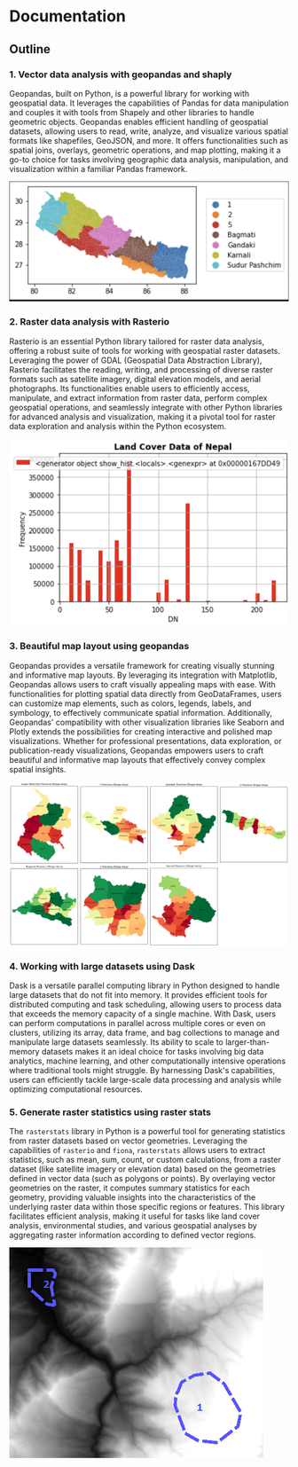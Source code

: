 # Documentation



## Outline

### 1. Vector data analysis with geopandas and shaply
Geopandas, built on Python, is a powerful library for working with geospatial data. It leverages the capabilities of Pandas for data manipulation and couples it with tools from Shapely and other libraries to handle geometric objects. Geopandas enables efficient handling of geospatial datasets, allowing users to read, write, analyze, and visualize various spatial formats like shapefiles, GeoJSON, and more. It offers functionalities such as spatial joins, overlays, geometric operations, and map plotting, making it a go-to choice for tasks involving geographic data analysis, manipulation, and visualization within a familiar Pandas framework.

![geopandas demo output](https://github.com/iamtekson/geospatial-data-analysis-python/blob/master/image/geopandas_output.png)

### 2. Raster data analysis with Rasterio
Rasterio is an essential Python library tailored for raster data analysis, offering a robust suite of tools for working with geospatial raster datasets. Leveraging the power of GDAL (Geospatial Data Abstraction Library), Rasterio facilitates the reading, writing, and processing of diverse raster formats such as satellite imagery, digital elevation models, and aerial photographs. Its functionalities enable users to efficiently access, manipulate, and extract information from raster data, perform complex geospatial operations, and seamlessly integrate with other Python libraries for advanced analysis and visualization, making it a pivotal tool for raster data exploration and analysis within the Python ecosystem.

![rasterio demo output](https://github.com/iamtekson/geospatial-data-analysis-python/blob/master/image/lulc_class_dn_values.png)

### 3. Beautiful map layout using geopandas
Geopandas provides a versatile framework for creating visually stunning and informative map layouts. By leveraging its integration with Matplotlib, Geopandas allows users to craft visually appealing maps with ease. With functionalities for plotting spatial data directly from GeoDataFrames, users can customize map elements, such as colors, legends, labels, and symbology, to effectively communicate spatial information. Additionally, Geopandas' compatibility with other visualization libraries like Seaborn and Plotly extends the possibilities for creating interactive and polished map visualizations. Whether for professional presentations, data exploration, or publication-ready visualizations, Geopandas empowers users to craft beautiful and informative map layouts that effectively convey complex spatial insights.

![geopandas map layout](https://github.com/iamtekson/geospatial-data-analysis-python/blob/master/image/gpd_map_output.jpg)

### 4. Working with large datasets using Dask
Dask is a versatile parallel computing library in Python designed to handle large datasets that do not fit into memory. It provides efficient tools for distributed computing and task scheduling, allowing users to process data that exceeds the memory capacity of a single machine. With Dask, users can perform computations in parallel across multiple cores or even on clusters, utilizing its array, data frame, and bag collections to manage and manipulate large datasets seamlessly. Its ability to scale to larger-than-memory datasets makes it an ideal choice for tasks involving big data analytics, machine learning, and other computationally intensive operations where traditional tools might struggle. By harnessing Dask's capabilities, users can efficiently tackle large-scale data processing and analysis while optimizing computational resources.

### 5. Generate raster statistics using raster stats
The `rasterstats` library in Python is a powerful tool for generating statistics from raster datasets based on vector geometries. Leveraging the capabilities of `rasterio` and `fiona`, `rasterstats` allows users to extract statistics, such as mean, sum, count, or custom calculations, from a raster dataset (like satellite imagery or elevation data) based on the geometries defined in vector data (such as polygons or points). By overlaying vector geometries on the raster, it computes summary statistics for each geometry, providing valuable insights into the characteristics of the underlying raster data within those specific regions or features. This library facilitates efficient analysis, making it useful for tasks like land cover analysis, environmental studies, and various geospatial analyses by aggregating raster information according to defined vector regions.

![rasterstats demo image](https://github.com/iamtekson/geospatial-data-analysis-python/blob/master/image/zones_elevation.png)

